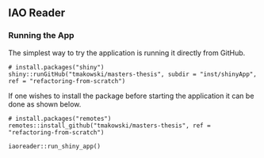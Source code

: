 ## IAO Reader

### Running the App
The simplest way to try the application is running it directly from GitHub.
```
# install.packages("shiny")
shiny::runGitHub("tmakowski/masters-thesis", subdir = "inst/shinyApp", ref = "refactoring-from-scratch")
```

If one wishes to install the package before starting the application it can be done as shown below.
```
# install.packages("remotes")
remotes::install_github("tmakowski/masters-thesis", ref = "refactoring-from-scratch")

iaoreader::run_shiny_app()
```
